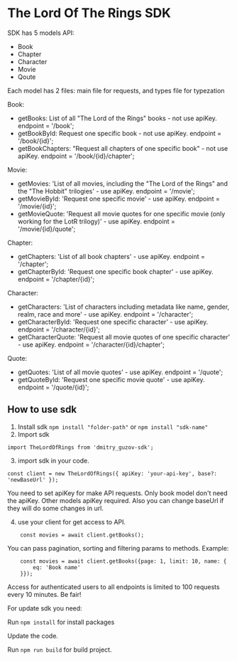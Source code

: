 # The Lord Of The Rings SDK

SDK has 5 models API:

- Book
- Chapter
- Character
- Movie
- Qoute

Each model has 2 files: main file for requests, and types file for typezation

Book:

- getBooks: List of all "The Lord of the Rings" books - not use apiKey. endpoint = '/book';
- getBookById: Request one specific book - not use apiKey. endpoint = '/book/{id}';
- getBookChapters: "Request all chapters of one specific book" - not use apiKey. endpoint = '/book/{id}/chapter';

Movie:

- getMovies: 'List of all movies, including the "The Lord of the Rings" and the "The Hobbit" trilogies' - use apiKey. endpoint = '/movie';
- getMovieById: 'Request one specific movie' - use apiKey. endpoint = '/movie/{id}';
- getMovieQuote: 'Request all movie quotes for one specific movie (only working for the LotR trilogy)' - use apiKey. endpoint = '/movie/{id}/quote';

Chapter:

- getChapters: 'List of all book chapters' - use apiKey. endpoint = '/chapter';
- getChapterById: 'Request one specific book chapter' - use apiKey. endpoint = '/chapter/{id}';

Character:

- getCharacters: 'List of characters including metadata like name, gender, realm, race and more' - use apiKey. endpoint = '/character';
- getCharacterById: 'Request one specific character' - use apiKey. endpoint = '/character/{id}';
- getCharacterQuote: 'Request all movie quotes of one specific character' - use apiKey. endpoint = '/character/{id}/chapter';

Quote:

- getQuotes: 'List of all movie quotes' - use apiKey. endpoint = '/quote';
- getQuoteById: 'Request one specific movie quote' - use apiKey. endpoint = '/quote/{id}';

## How to use sdk

1. Install sdk
   `npm install "folder-path"`
   or
   `npm install "sdk-name"`
2. Import sdk

```
import TheLordOfRings from 'dmitry_guzov-sdk';
```

3. import sdk in your code.

```
const client = new TheLordOfRings({ apiKey: 'your-api-key', base?: 'newBaseUrl' });
```

You need to set apiKey for make API requests. Only book model don't need the apiKey. Other models apiKey required. Also you can change baseUrl if they will do some changes in url.

4. use your client for get access to API.

```
    const movies = await client.getBooks();
```

You can pass pagination, sorting and filtering params to methods. Example:

```
    const movies = await client.getBooks({page: 1, limit: 10, name: {
        eq: 'Book name'
    }});
```

Access for authenticated users to all endpoints is limited to 100 requests every 10 minutes. Be fair!

For update sdk you need: 

Run `npm install` for install packages

Update the code. 

Run `npm run build` for build project.
